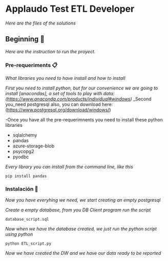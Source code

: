 # Applaudo Test ETL Developer

  _Here are the files of the solutions_

## Beginning 🚀

_Here are the instruction to run the proyect._


### Pre-requeriments 📋

_What libraries you need to have install and how to install_

_First you need to install python, but for our convenience we are going to install [anacondas], a set of tools to play with data: (https://www.anaconda.com/products/individual#windows)_
_Second you_need postgresql also, you can download here: (https://www.postgresql.org/download/windows/)

-Once you have all the pre-requerimnents you need to install these python libraries 
* sqlalchemy
* pandas
* azure-storage-blob
* psycopg2
* pyodbc

_Every library you can install from the command line, like this_
```
pip install pandas
```

### Instalación 🔧

_Now you have everyhing we need, we start creating an empty postgresql_

_Create a empty database, from you DB Client program run the script_

```
database_script.sql
```

_Now when we have the database created, we just run the python script using python_

```
python ETL_script.py
```

_Now we have created the DW and we have our data ready to be reported_


